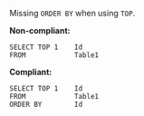 Missing `ORDER BY` when using `TOP`.

**Non-compliant:**

```tsql
SELECT TOP 1    Id
FROM            Table1
```

**Compliant:**

```tsql
SELECT TOP 1    Id
FROM            Table1
ORDER BY        Id
```
